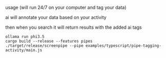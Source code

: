 

usage (will run 24/7 on your computer and tag your data)

ai will annotate your data based on your activity

then when you search it will return results with the added ai tags

```
ollama run phi3.5
cargo build --release --features pipes
./target/release/screenpipe --pipe examples/typescript/pipe-tagging-activity/main.js 
```



